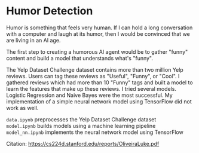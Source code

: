 # Humor Detection

Humor is something that feels very human. If I can hold a long conversation with a computer and laugh at its humor, then I would be convinced that we are living in an AI age.

The first step to creating a humorous AI agent would be to gather "funny" content and build a model that understands what's "funny".

The Yelp Dataset Challenge dataset contains more than two million Yelp reviews. Users can tag these reviews as "Useful", "Funny", or "Cool". I gathered reviews which had more than 10 "Funny" tags and built a model to learn the features that make up these reviews. I tried several models. Logistic Regression and Naive Bayes were the most successful. My implementation of a simple neural network model using TensorFlow did not work as well.

`data.ipynb` preprocesses the Yelp Dataset Challenge dataset  
`model.ipynb` builds models using a machine learning pipeline  
`model_nn.ipynb` implements the neural network model using TensorFlow

Citation:
https://cs224d.stanford.edu/reports/OliveiraLuke.pdf
